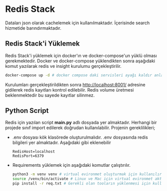 # Redis Stack
Dataları json olarak cachelemek için kullanılmaktadır. İçerisinde search hizmetide barındırmaktadır.

## Redis Stack'i Yüklemek 
Redis Stack'i  yüklemek için docker'ın ve docker-compose'un yüklü olması gerekmektedir. Docker ve docker-compose yüklendikten sonra aşağıdaki komut yazılarak redis ve insight kurulumu gerçekleştirilir.
```bash
docker-compose up -d # docker compose daki servisleri ayağı kaldır anlamına gelir. '-d' detach modda açılması gerektiğini söyler.
```
Kurulumları gerçekleştirildikten sonra [http://localhost:8001/](http://localhost:8001/) adresine gidilerek redis kayıtları kontrol edilebilir. Redis volume üretmesi beklenmektedir bu sayede kayıtlar silinmez.

## Python Script
Redis için yazılan script **main.py** adlı dosyada yer almaktadır. Herhangi bir projede sınıf import edilerek doğrudan kullanılabilir. Projenin gereklilikleri;

- .env dosyası kök klasörede oluşturulmalıdır. .env dosyasında redis bilgileri yer almaktadır. Aşağıdaki gibi eklenebilir
    ```.env
    RedisHost=localhost
    RedisPort=6379
    ```
- Requirements yüklemek için aşağıdaki komutlar çalıştırılır.
    ```bash
    python3 -m venv venv # virtual evironmet oluşturmak için kullanılır.
    source /venv/bin/activate # Linux ve Mac için virtual evironmet aktif etmek için kullanılır.
    pip install -r req.txt # Gerekli olan tooların yüklenmesi için kullanılır.
    ```